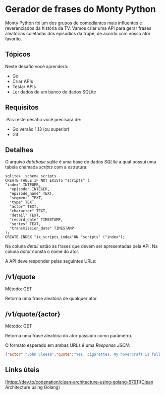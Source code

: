 # Gerador de frases do Monty Python

Monty Python foi um dos grupos de comediantes mais influentes e reverenciados da história da TV. Vamos criar uma API para gerar frases aleatórias coletadas dos episódios da trupe, de acordo com nosso ator favorito.

## Tópicos

Neste desafio você aprenderá:

- Go
- Criar APIs
- Testar APIs
- Ler dados de um banco de dados SQLite

## Requisitos
​
Para este desafio você precisará de:

- Go versão 1.13 (ou superior)
- Git

## Detalhes

O arquivo *database.sqlite* é uma base de dados *SQLite* a qual possui uma tabela chamada *scripts* com a estrutura:


```
sqlite> .schema scripts
CREATE TABLE IF NOT EXISTS "scripts" (
"index" INTEGER,
  "episode" INTEGER,
  "episode_name" TEXT,
  "segment" TEXT,
  "type" TEXT,
  "actor" TEXT,
  "character" TEXT,
  "detail" TEXT,
  "record_date" TIMESTAMP,
  "series" TEXT,
  "transmission_date" TIMESTAMP
);
CREATE INDEX "ix_scripts_index"ON "scripts" ("index");
```

Na coluna *detail* estão as frases que devem ser apresentadas pela API. Na coluna *actor* consta o nome do ator.

A API deve responder pelas seguintes URLs:

## /v1/quote

Método: GET

Retorna uma frase aleatória de qualquer ator.


## /v1/quote/{actor}

Método: GET

Retorna uma frase aleatória do ator passado como parâmetro.

O formato esperado em ambas URLs é uma _Response JSON_:

```json
{"actor":"John Cleese","quote":"Yes, cigarettes. My hovercraft is full of eels."}
```

## Links úteis

[https://dev.to/codenation/clean-architecture-using-golang-5791](Clean Architecture using Golang)